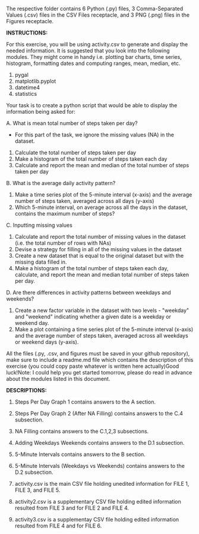The respective folder contains 6 Python (.py) files, 3 Comma-Separated Values (.csv) files in the CSV Files receptacle, and 3 PNG (.png) files in the Figures receptacle.

**INSTRUCTIONS:**

For this exercise, you will be using activity.csv to generate and display the needed information.
It is suggested that you look into the following modules.
They might come in handy i.e. plotting bar charts, time series, histogram, formatting dates and computing ranges, mean, median, etc.

1. pygal
2. matplotlib.pyplot
3. datetime4
4. statistics

Your task is to create a python script that would be able to display the information being asked for:

A. What is mean total number of steps taken per day?
- For this part of the task, we ignore the missing values (NA) in the dataset.
1. Calculate the total number of steps taken per day
2. Make a histogram of the total number of steps taken each day
3. Calculate and report the mean and median of the total number of steps taken per day

B. What is the average daily activity pattern?
1. Make a time series plot of the 5-minute interval (x-axis) and the average number of steps taken, averaged across all days (y-axis)
2. Which 5-minute interval, on average across all the days in the dataset, contains the maximum number of steps?

C. Inputting missing values
1. Calculate and report the total number of missing values in the dataset (i.e. the total number of rows with NAs)
2. Devise a strategy for filling in all of the missing values in the dataset
3. Create a new dataset that is equal to the original dataset but with the missing data filled in.
4. Make a histogram of the total number of steps taken each day, calculate, and report the mean and median total number of steps taken per day.

D. Are there differences in activity patterns between weekdays and weekends?
1. Create a new factor variable in the dataset with two levels - "weekday" and "weekend" indicating whether a given date is a weekday or weekend day.
2. Make a plot containing a time series plot of the 5-minute interval (x-axis) and the average number of steps taken, averaged across all weekdays or weekend days (y-axis).

All the files (.py, .csv, and figures must be saved in your github repository), make sure to include a readme.md file which contains the description of this exercise (you could copy paste whatever is written here actually)Good luck!Note: I could help you get started tomorrow, please do read in advance about the modules listed in this document.

**DESCRIPTIONS:**

1. Steps Per Day Graph 1 contains answers to the A section.
2. Steps Per Day Graph 2 (After NA Filling) contains answers to the C.4 subsection.
3. NA Filling contains answers to the C.1,2,3 subsections.
4. Adding Weekdays Weekends contains answers to the D.1 subsection.
5. 5-Minute Intervals contains answers to the B section.
6. 5-Minute Intervals (Weekdays vs Weekends) contains answers to the D.2 subsection.

7. activity.csv is the main CSV file holding unedited information for FILE 1, FILE 3, and FILE 5.
8. activity2.csv is a supplementary CSV file holding edited information resulted from FILE 3 and for FILE 2 and FILE 4.
9. activity3.csv is a supplementay CSV file holding edited information resulted from FILE 4 and for FILE 6.
